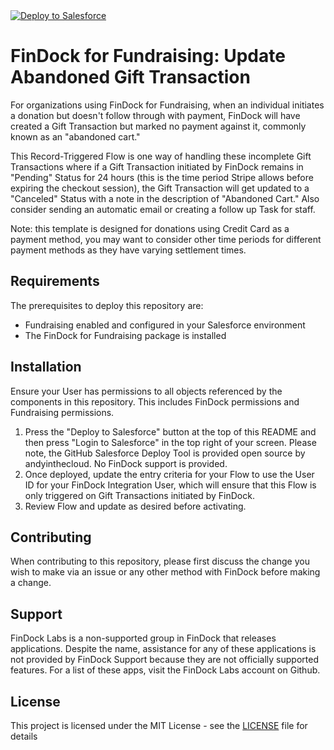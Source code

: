 <a href="https://githubsfdeploy.herokuapp.com">
  <img alt="Deploy to Salesforce"
       src="https://raw.githubusercontent.com/afawcett/githubsfdeploy/master/deploy.png">
</a>  

# FinDock for Fundraising: Update Abandoned Gift Transaction 
For organizations using FinDock for Fundraising, when an individual initiates a donation but doesn't follow through with payment, FinDock will have created a Gift Transaction but marked no payment against it, commonly known as an "abandoned cart."  

This Record-Triggered Flow is one way of handling these incomplete Gift Transactions where if a Gift Transaction initiated by FinDock remains in "Pending" Status for 24 hours (this is the time period Stripe allows before expiring the checkout session), the Gift Transaction will get updated to a "Canceled" Status with a note in the description of "Abandoned Cart." Also consider sending an automatic email or creating a follow up Task for staff.

Note: this template is designed for donations using Credit Card as a payment method, you may want to consider other time periods for different payment methods as they have varying settlement times.

## Requirements
The prerequisites to deploy this repository are:

- Fundraising enabled and configured in your Salesforce environment
- The FinDock for Fundraising package is installed

## Installation
Ensure your User has permissions to all objects referenced by the components in this repository. This includes FinDock permissions and Fundraising permissions.

1. Press the "Deploy to Salesforce" button at the top of this README and then press "Login to Salesforce" in the top right of your screen. Please note, the GitHub Salesforce Deploy Tool is provided open source by andyinthecloud. No FinDock support is provided.
2. Once deployed, update the entry criteria for your Flow to use the User ID for your FinDock Integration User, which will ensure that this Flow is only triggered on Gift Transactions initiated by FinDock.
3. Review Flow and update as desired before activating.

## Contributing
When contributing to this repository, please first discuss the change you wish to make via an issue or any other method with FinDock before making a change.

## Support
FinDock Labs is a non-supported group in FinDock that releases applications. Despite the name, assistance for any of these applications is not provided by FinDock Support because they are not officially supported features. For a list of these apps, visit the FinDock Labs account on Github.

## License
This project is licensed under the MIT License - see the [LICENSE](https://github.com/ashley-findock/fundraising-abandoned-cart/blob/master/LICENSE) file for details
